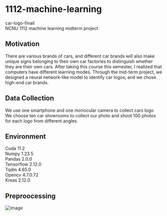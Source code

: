 # 1112-machine-learning   
car-logo-finail   
NCNU 1112 machine learning midterm project
## Motivation
There are various brands of cars, and different car brands will also make unique signs belonging to their own car factories to distinguish whether they are their own cars. After taking this course this semester, I realized that computers have different learning modes. Through the mid-term project, we designed a neural network-like model to identify car logos, and we chose high-end car brands. 
## Data Collection 
We use one smartphone and one monocular camera to collect cars logo   
We choose ten car showrooms to collect our photo and shoot 100 photos for each logo from different angles.
## Environment
Cuda 11.2    
Numpy 1.23.5     
Pandas 2.0.0     
Tensorflow 2.12.0    
Tqdm 4.65.0     
Opencv 4.7.0.72     
Kreas 2.12.0    
## Preproocessing
![image](https://github.com/Rayray7777777/1112-machine-learning/assets/132484524/fff419a8-d642-4bf9-b4ec-84480af6c330)

